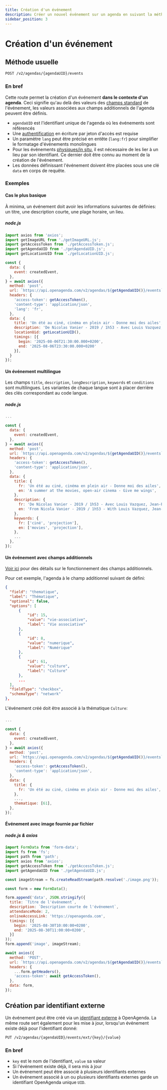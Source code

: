 ```yaml
---
title: Création d'un événement
description: Créer un nouvel événement sur un agenda en suivant la méthode usuelle ou avec un identifiant externe à OpenAgenda
sidebar_position: 3
---
```


# Création d'un événement

## Méthode usuelle

```bash
POST /v2/agendas/{agendaUID}/events
```

### En bref

Cette route permet la création d'un événement **dans le contexte d'un agenda**. Ceci signifie qu'au delà des valeurs des [champs standard](/evenements/structure#champs-standards) de l'événement, les valeurs associées aux champs additionnels de l'agenda peuvent être définis.

* `agendaUID` est l'identifiant unique de l'agenda où les événements sont référencés
* Une [authentification](/authentification) en écriture par jeton d'accès est requise
* Un paramètre `lang` peut être précisé en entête (`lang:fr`) pour simplifier le formatage d'événements monolingues
* Pour les événements [physiques/in situ](/evenements/structure#mode-de-participation), il est nécessaire de les lier à un lieu par son identifiant. Ce dernier doit être connu au moment de la création de l'événement.
* Les données définissant l'événement doivent être placées sous une clé `data` en corps de requête.

### Exemples

#### Cas le plus basique

À minima, un événement doit avoir les informations suivantes de définies: un titre, une description courte, une plage horaire, un lieu.

##### node.js

```js
import axios from 'axios';
import getImageURL from './getImageURL.js';
import getAccessToken from './getAccessToken.js';
import getAgendaUID from './getAgendaUID.js';
import getLocationUID from './getLocationUID.js';

const {
  data: {
    event: createdEvent,
  },
} = await axios({
  method: 'post',
  url: `https://api.openagenda.com/v2/agendas/${getAgendaUID()}/events`,
  headers: {
    'access-token': getAccessToken(),
    'content-type': 'application/json',
    'lang': 'fr',
  },
  data: {
    title: 'Un été au ciné, cinéma en plein air - Donne moi des ailes',
    description: 'De Nicolas Vanier - 2019 / 1h53 - Avec Louis Vazquez, Jean-Paul Rouve, Mélanie Doutey',
    locationUid: getLocationUID(),
    timings: [{
      begin: '2025-08-06T21:30:00.000+0200',
      end: '2025-08-06T23:30:00.000+0200'
    }],
  }
});
```

#### Un événement multilingue

Les champs `title`, `description`, `longDescription`, `keywords` et `conditions` sont multilingues. Les variantes de chaque langue sont à placer derrière des clés correspondant au code langue.

##### node.js

```js
...

const {
  data: {
    event: createdEvent,
  },
} = await axios({
  method: 'post',
  url: `https://api.openagenda.com/v2/agendas/${getAgendaUID()}/events`,
  headers: {
    'access-token': getAccessToken(),
    'content-type': 'application/json',
  },
  data: {
    title: {
      fr: 'Un été au ciné, cinéma en plein air - Donne moi des ailes',
      en: 'A summer at the movies, open-air cinema - Give me wings',
    },
    description: {
      fr: 'De Nicolas Vanier - 2019 / 1h53 - Avec Louis Vazquez, Jean-Paul Rouve, Mélanie Doutey',
      en: 'From Nicola Vanier - 2019 / 1h53 - With Louis Vazquez, Jean-Paul Rouve, Mélanie Doutey',
    },
    keywords: {
      fr: ['ciné', 'projection'],
      en: ['movies', 'projection'],
    },
    ...
  },
});
```

#### Un événement avec champs additionnels

[Voir ici](/agendas/schemas) pour des détails sur le fonctionnement des champs additionnels.

Pour cet exemple, l'agenda à le champ additionnel suivant de défini:

```json
{
  "field": "thematique",
  "label": "Thématique",
  "optional": false,
  "options": [
      {
          "id": 15,
          "value": "vie-associative",
          "label": "Vie associative"
      },
      {
          "id": 8,
          "value": "numerique",
          "label": "Numérique"
      },
      {
          "id": 61,
          "value": "culture",
          "label": "Culture"
      },
      ...
  ],
  "fieldType": "checkbox",
  "schemaType": "network"
},
```

L'événement créé doit être associé à la thématique `Culture`:

#####

```js
...

const {
  data: {
    event: createdEvent,
  },
} = await axios({
  method: 'post',
  url: `https://api.openagenda.com/v2/agendas/${getAgendaUID()}/events`,
  headers: {
    'access-token': getAccessToken(),
    'content-type': 'application/json',
  },
  data: {
    title: {
      fr: 'Un été au ciné, cinéma en plein air - Donne moi des ailes',
    },
    ...,
    thematique: [61],
  },
});
```

#### Événement avec image fournie par fichier

##### node.js & axios

```js
import FormData from 'form-data';
import fs from 'fs';
import path from 'path';
import axios from 'axios';
import getAccessToken from './getAccessToken.js';
import getAgendaUID from './getAgendaUID.js';

const imageStream = fs.createReadStream(path.resolve('./image.png'));

const form = new FormData();

form.append('data', JSON.stringify({
  title: `Titre de l'événement`,
  description: `Description courte de l'événement`,
  attendanceMode: 2,
  onlineAccessLink: 'https://openagenda.com',
  timings: [{
    begin: '2025-08-30T10:00:00+0200',
    end: '2025-08-30T11:00:00+0200',
  }]
));
form.append('image', imageStream);

await axios({
  method: 'POST',
  url: `https://api.openagenda.com/v2/agendas/${getAgendaUID()}/events`,
  headers: {
    ...form.getHeaders(),
    'access-token': await getAccessToken(),
  },
  data: form,
});
```

## Création par identifiant externe

Un événement peut être créé via un [identifiant externe](/evenements/structure#identifiants-externes) à OpenAgenda. La même route sert également pour les mise à jour, lorsqu'un événement existe déjà pour l'identifiant donné:

```bash
PUT /v2/agendas/{agendaUID}/events/ext/{key}/{value}
```

### En bref

* `key` est le nom de l'identifiant, `value` sa valeur
* Si l'événement existe déjà, il sera mis à jour
* Un événement peut être associé à plusieurs identifiants externes
* Un événement associé à un ou plusieurs identifiants externes garde un identifiant OpenAgenda unique `UID`.